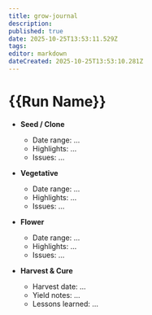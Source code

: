 ```yaml
---
title: grow-journal
description:
published: true
date: 2025-10-25T13:53:11.529Z
tags:
editor: markdown
dateCreated: 2025-10-25T13:53:10.281Z
---
```


# {{Run Name}}

- **Seed / Clone**

  - Date range: …
  - Highlights: …
  - Issues: …

- **Vegetative**

  - Date range: …
  - Highlights: …
  - Issues: …

- **Flower**

  - Date range: …
  - Highlights: …
  - Issues: …

- **Harvest & Cure**

  - Harvest date: …
  - Yield notes: …
  - Lessons learned: …
